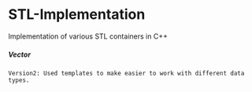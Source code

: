 # STL-Implementation

Implementation of various STL containers in C++

##### Vector
```
Version2: Used templates to make easier to work with different data types.
```
